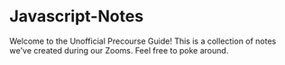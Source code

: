 # Javascript-Notes 

Welcome to the Unofficial Precourse Guide! This is a collection of notes we've created during our Zooms. Feel free to poke around. 